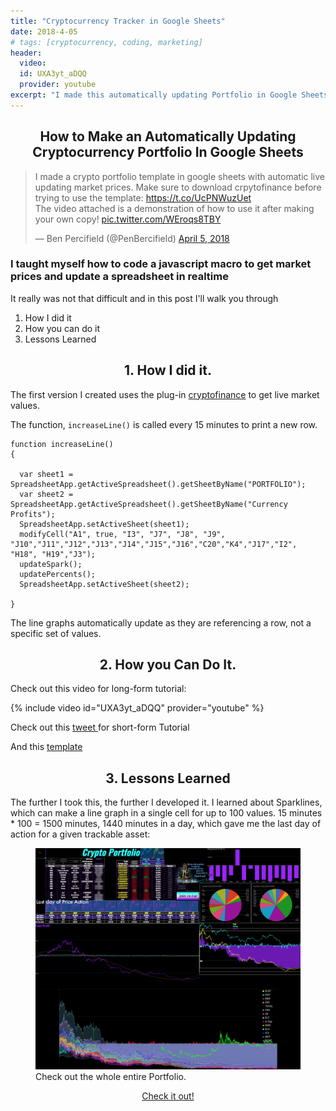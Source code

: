 ```yaml
---
title: "Cryptocurrency Tracker in Google Sheets"
date: 2018-4-05
# tags: [cryptocurrency, coding, marketing]
header:
  video:
  id: UXA3yt_aDQQ
  provider: youtube
excerpt: "I made this automatically updating Portfolio in Google Sheets"
---
```

<center>
<h2> How to Make an Automatically Updating Cryptocurrency Portfolio In Google Sheets </h2>
</center>

<blockquote class="twitter-tweet"><p lang="en" dir="ltr">I made a crypto portfolio template in google sheets with automatic live updating market prices. Make sure to download crpytofinance before trying to use the template: <a href="https://t.co/UcPNWuzUet">https://t.co/UcPNWuzUet</a><br>The video attached is a demonstration of how to use it after making your own copy! <a href="https://t.co/WEroqs8TBY">pic.twitter.com/WEroqs8TBY</a></p>&mdash; Ben Percifield (@PenBercifield) <a href="https://twitter.com/PenBercifield/status/981960801148907520?ref_src=twsrc%5Etfw">April 5, 2018</a></blockquote> <script async src="https://platform.twitter.com/widgets.js" charset="utf-8"></script>

<h3>
I taught myself how to code a javascript macro to get market prices and update a spreadsheet in realtime
</h3>
<p>
It really was not that difficult and in this post I'll walk you through


<ol type = "1">
<li>How I did it</li>
<li>How you can do it</li>
<li>Lessons Learned</li>
</ol>
</p>

<center><h2>1. How I did it.</h2></center>
The first version I created uses the plug-in <a href="https://chrome.google.com/webstore/detail/cryptofinance/bhjnahcnhemcnnenhgbmmdapapblnlcn?hl=en">cryptofinance</a> to get live market values. 



The function, `increaseLine()`  is called every 15 minutes to print a new row.
```
function increaseLine()
{

  var sheet1 = SpreadsheetApp.getActiveSpreadsheet().getSheetByName("PORTFOLIO");
  var sheet2 = SpreadsheetApp.getActiveSpreadsheet().getSheetByName("Currency Profits");
  SpreadsheetApp.setActiveSheet(sheet1);
  modifyCell("A1", true, "I3", "J7", "J8", "J9", "J10","J11","J12","J13","J14","J15","J16","C20","K4","J17","I2", "H18", "H19","J3");
  updateSpark();
  updatePercents();
  SpreadsheetApp.setActiveSheet(sheet2);
  
}
```

The line graphs automatically update as they are referencing a row, not a specific set of values.

<center><h2>2. How you Can Do It.</h2></center>
Check out this video for long-form tutorial:

{% include video id="UXA3yt_aDQQ" provider="youtube" %}

Check out this <a href="https://twitter.com/PenBercifield/status/981960801148907520"> tweet </a> for short-form Tutorial

And this <a href="https://docs.google.com/spreadsheets/d/1iglXYQJzkn90lDUBbFkFuGX3haGNX55k_-frwo9f5VU/edit?usp=sharing">template</a>

<center><h2>3. Lessons Learned</h2></center>
The further I took this, the further I developed it. I learned about Sparklines, which can make a line graph in a single cell for up to 100 values. 15 minutes * 100 = 1500 minutes, 1440 minutes in a day, which gave me the last day of action for a given trackable asset:

<figure class="align-center">
  <img src="/images/crypto.png" alt="">
  <figcaption>Check out the whole entire Portfolio.</figcaption>
</figure>

<center><a href="https://docs.google.com/spreadsheets/d/15SiV9jSaHOE7eeC9qf2gW12QVPKaOVmMDll5r1wPkjM/edit#gid=1131107771"> Check it out!</a></center>
